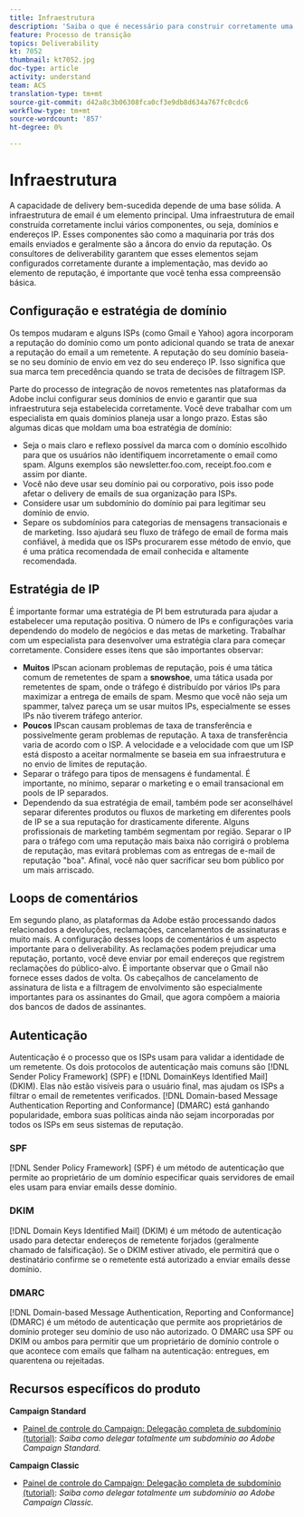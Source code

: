 ```yaml
---
title: Infraestrutura
description: 'Saiba o que é necessário para construir corretamente uma infraestrutura de email. '
feature: Processo de transição
topics: Deliverability
kt: 7052
thumbnail: kt7052.jpg
doc-type: article
activity: understand
team: ACS
translation-type: tm+mt
source-git-commit: d42a8c3b06308fca0cf3e9db8d634a767fc0cdc6
workflow-type: tm+mt
source-wordcount: '857'
ht-degree: 0%

---
```



# Infraestrutura

A capacidade de delivery bem-sucedida depende de uma base sólida. A infraestrutura de email é um elemento principal. Uma infraestrutura de email construída corretamente inclui vários componentes, ou seja, domínios e endereços IP. Esses componentes são como a maquinaria por trás dos emails enviados e geralmente são a âncora do envio da reputação. Os consultores de deliverability garantem que esses elementos sejam configurados corretamente durante a implementação, mas devido ao elemento de reputação, é importante que você tenha essa compreensão básica.

## Configuração e estratégia de domínio

Os tempos mudaram e alguns ISPs (como Gmail e Yahoo) agora incorporam a reputação do domínio como um ponto adicional quando se trata de anexar a reputação do email a um remetente. A reputação do seu domínio baseia-se no seu domínio de envio em vez do seu endereço IP. Isso significa que sua marca tem precedência quando se trata de decisões de filtragem ISP.

Parte do processo de integração de novos remetentes nas plataformas da Adobe inclui configurar seus domínios de envio e garantir que sua infraestrutura seja estabelecida corretamente. Você deve trabalhar com um especialista em quais domínios planeja usar a longo prazo. Estas são algumas dicas que moldam uma boa estratégia de domínio:

* Seja o mais claro e reflexo possível da marca com o domínio escolhido para que os usuários não identifiquem incorretamente o email como spam. Alguns exemplos são newsletter.foo.com, receipt.foo.com e assim por diante.
* Você não deve usar seu domínio pai ou corporativo, pois isso pode afetar o delivery de emails de sua organização para ISPs.
* Considere usar um subdomínio do domínio pai para legitimar seu domínio de envio.
* Separe os subdomínios para categorias de mensagens transacionais e de marketing. Isso ajudará seu fluxo de tráfego de email de forma mais confiável, à medida que os ISPs procurarem esse método de envio, que é uma prática recomendada de email conhecida e altamente recomendada.

## Estratégia de IP

É importante formar uma estratégia de PI bem estruturada para ajudar a estabelecer uma reputação positiva. O número de IPs e configurações varia dependendo do modelo de negócios e das metas de marketing. Trabalhar com um especialista para desenvolver uma estratégia clara para começar corretamente. Considere esses itens que são importantes observar:

* **Muitos** IPscan acionam problemas de reputação, pois é uma tática comum de remetentes de spam a  **snowshoe**, uma tática usada por remetentes de spam, onde o tráfego é distribuído por vários IPs para maximizar a entrega de emails de spam. Mesmo que você não seja um spammer, talvez pareça um se usar muitos IPs, especialmente se esses IPs não tiverem tráfego anterior.
* **Poucos** IPscan causam problemas de taxa de transferência e possivelmente geram problemas de reputação. A taxa de transferência varia de acordo com o ISP. A velocidade e a velocidade com que um ISP está disposto a aceitar normalmente se baseia em sua infraestrutura e no envio de limites de reputação.
* Separar o tráfego para tipos de mensagens é fundamental. É importante, no mínimo, separar o marketing e o email transacional em pools de IP separados.
* Dependendo da sua estratégia de email, também pode ser aconselhável separar diferentes produtos ou fluxos de marketing em diferentes pools de IP se a sua reputação for drasticamente diferente. Alguns profissionais de marketing também segmentam por região. Separar o IP para o tráfego com uma reputação mais baixa não corrigirá o problema de reputação, mas evitará problemas com as entregas de e-mail de reputação &quot;boa&quot;. Afinal, você não quer sacrificar seu bom público por um mais arriscado.

## Loops de comentários

Em segundo plano, as plataformas da Adobe estão processando dados relacionados a devoluções, reclamações, cancelamentos de assinaturas e muito mais. A configuração desses loops de comentários é um aspecto importante para o deliverability. As reclamações podem prejudicar uma reputação, portanto, você deve enviar por email endereços que registrem reclamações do público-alvo. É importante observar que o Gmail não fornece esses dados de volta. Os cabeçalhos de cancelamento de assinatura de lista e a filtragem de envolvimento são especialmente importantes para os assinantes do Gmail, que agora compõem a maioria dos bancos de dados de assinantes.

## Autenticação

Autenticação é o processo que os ISPs usam para validar a identidade de um remetente. Os dois protocolos de autenticação mais comuns são [!DNL Sender Policy Framework] (SPF) e [!DNL DomainKeys Identified Mail] (DKIM). Elas não estão visíveis para o usuário final, mas ajudam os ISPs a filtrar o email de remetentes verificados. [!DNL Domain-based Message Authentication Reporting and Conformance] (DMARC) está ganhando popularidade, embora suas políticas ainda não sejam incorporadas por todos os ISPs em seus sistemas de reputação.

### SPF

[!DNL Sender Policy Framework] (SPF) é um método de autenticação que permite ao proprietário de um domínio especificar quais servidores de email eles usam para enviar emails desse domínio.

### DKIM

[!DNL Domain Keys Identified Mail] (DKIM) é um método de autenticação usado para detectar endereços de remetente forjados (geralmente chamado de falsificação). Se o DKIM estiver ativado, ele permitirá que o destinatário confirme se o remetente está autorizado a enviar emails desse domínio.

### DMARC

[!DNL Domain-based Message Authentication, Reporting and Conformance] (DMARC) é um método de autenticação que permite aos proprietários de domínio proteger seu domínio de uso não autorizado. O DMARC usa SPF ou DKIM ou ambos para permitir que um proprietário de domínio controle o que acontece com emails que falham na autenticação: entregues, em quarentena ou rejeitadas.

## Recursos específicos do produto

**Campaign Standard**

* [Painel de controle do Campaign: Delegação completa de subdomínio (tutorial)](https://experienceleague.corp.adobe.com/docs/campaign-standard-learn/control-panel/subdomains-and-certificates/subdomain-delegation.html):  *Saiba como delegar totalmente um subdomínio ao Adobe Campaign Standard.*

**Campaign Classic**

* [Painel de controle do Campaign: Delegação completa de subdomínio (tutorial)](https://experienceleague.corp.adobe.com/docs/campaign-classic-learn/control-panel/subdomains-and-certificates/subdomain-delegation.html):  *Saiba como delegar totalmente um subdomínio ao Adobe Campaign Classic.*
